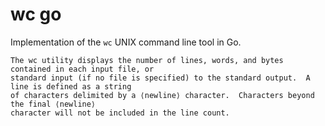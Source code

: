 # wc go

Implementation of the `wc` UNIX command line tool in Go.

```
The wc utility displays the number of lines, words, and bytes contained in each input file, or
standard input (if no file is specified) to the standard output.  A line is defined as a string
of characters delimited by a ⟨newline⟩ character.  Characters beyond the final ⟨newline⟩
character will not be included in the line count.
```


